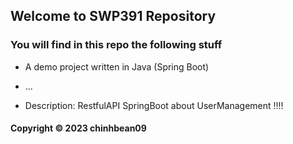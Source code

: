 ## Welcome to SWP391 Repository

### You will find in this repo the following stuff

* A demo project written in Java (Spring Boot)
* ...

* Description: 
     RestfulAPI SpringBoot about UserManagement !!!!





#### Copyright © 2023 chinhbean09
 
